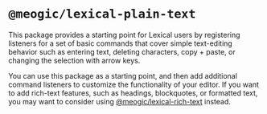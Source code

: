# `@meogic/lexical-plain-text`

This package provides a starting point for Lexical users by registering listeners for a set of basic commands that cover simple text-editing behavior such as entering text, deleting characters, copy + paste, or changing the selection with arrow keys.

You can use this package as a starting point, and then add additional command listeners to customize the functionality of your editor. If you want to add rich-text features, such as headings, blockquotes, or formatted text, you may want to consider using [@meogic/lexical-rich-text](https://lexical.dev/docs/packages/lexical-rich-text) instead.
